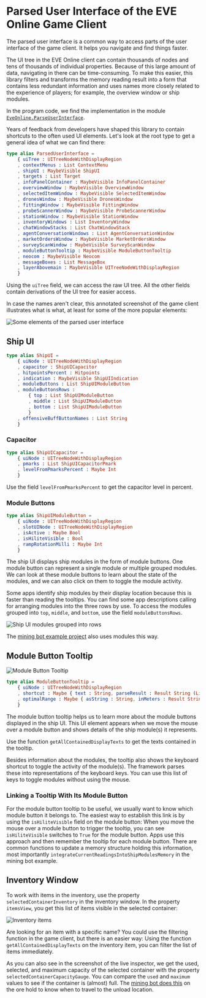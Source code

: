 # Parsed User Interface of the EVE Online Game Client

The parsed user interface is a common way to access parts of the user interface of the game client. It helps you navigate and find things faster.

The UI tree in the EVE Online client can contain thousands of nodes and tens of thousands of individual properties. Because of this large amount of data, navigating in there can be time-consuming. To make this easier, this library filters and transforms the memory reading result into a form that contains less redundant information and uses names more closely related to the experience of players; for example, the overview window or ship modules.

In the program code, we find the implementation in the module [`EveOnline.ParseUserInterface`](https://github.com/Viir/bots/blob/e1ed34842ab6ba6980684ae957c2c7d8b7e94903/implement/applications/eve-online/eve-online-mining-bot/EveOnline/ParseUserInterface.elm).

Years of feedback from developers have shaped this library to contain shortcuts to the often used UI elements. Let's look at the root type to get a general idea of what we can find there:

```Elm
type alias ParsedUserInterface =
    { uiTree : UITreeNodeWithDisplayRegion
    , contextMenus : List ContextMenu
    , shipUI : MaybeVisible ShipUI
    , targets : List Target
    , infoPanelContainer : MaybeVisible InfoPanelContainer
    , overviewWindow : MaybeVisible OverviewWindow
    , selectedItemWindow : MaybeVisible SelectedItemWindow
    , dronesWindow : MaybeVisible DronesWindow
    , fittingWindow : MaybeVisible FittingWindow
    , probeScannerWindow : MaybeVisible ProbeScannerWindow
    , stationWindow : MaybeVisible StationWindow
    , inventoryWindows : List InventoryWindow
    , chatWindowStacks : List ChatWindowStack
    , agentConversationWindows : List AgentConversationWindow
    , marketOrdersWindow : MaybeVisible MarketOrdersWindow
    , surveyScanWindow : MaybeVisible SurveyScanWindow
    , moduleButtonTooltip : MaybeVisible ModuleButtonTooltip
    , neocom : MaybeVisible Neocom
    , messageBoxes : List MessageBox
    , layerAbovemain : MaybeVisible UITreeNodeWithDisplayRegion
    }
```

Using the `uiTree` field, we can access the raw UI tree. All the other fields contain derivations of the UI tree for easier access.

In case the names aren't clear, this annotated screenshot of the game client illustrates what is what, at least for some of the more popular elements:

![Some elements of the parsed user interface](./image/2020-03-11-eve-online-parsed-user-interface-names.png)

## Ship UI

```Elm
type alias ShipUI =
    { uiNode : UITreeNodeWithDisplayRegion
    , capacitor : ShipUICapacitor
    , hitpointsPercent : Hitpoints
    , indication : MaybeVisible ShipUIIndication
    , moduleButtons : List ShipUIModuleButton
    , moduleButtonsRows :
        { top : List ShipUIModuleButton
        , middle : List ShipUIModuleButton
        , bottom : List ShipUIModuleButton
        }
    , offensiveBuffButtonNames : List String
    }
```

### Capacitor

```Elm
type alias ShipUICapacitor =
    { uiNode : UITreeNodeWithDisplayRegion
    , pmarks : List ShipUICapacitorPmark
    , levelFromPmarksPercent : Maybe Int
    }
```

Use the field `levelFromPmarksPercent` to get the capacitor level in percent.

### Module Buttons

```Elm
type alias ShipUIModuleButton =
    { uiNode : UITreeNodeWithDisplayRegion
    , slotUINode : UITreeNodeWithDisplayRegion
    , isActive : Maybe Bool
    , isHiliteVisible : Bool
    , rampRotationMilli : Maybe Int
    }
```

The ship UI displays ship modules in the form of module buttons. One module button can represent a single module or multiple grouped modules. We can look at these module buttons to learn about the state of the modules, and we can also click on them to toggle the module activity.

Some apps identify ship modules by their display location because this is faster than reading the tooltips. You can find some app descriptions calling for arranging modules into the three rows by use. To access the modules grouped into `top`, `middle`, and `bottom`, use the field `moduleButtonsRows`.

![Ship UI modules grouped into rows](./image/2020-03-11-eve-online-ship-ui-module-rows-names.png)

The [mining bot example project](https://github.com/Viir/bots/blob/e1ed34842ab6ba6980684ae957c2c7d8b7e94903/implement/applications/eve-online/eve-online-mining-bot/BotEngineApp.elm) also uses modules this way.

## Module Button Tooltip

![Module Button Tooltip](./image/2020-05-13-eve-online-module-button-tooltip-scaled.png)

```Elm
type alias ModuleButtonTooltip =
    { uiNode : UITreeNodeWithDisplayRegion
    , shortcut : Maybe { text : String, parseResult : Result String (List Common.EffectOnWindow.VirtualKeyCode) }
    , optimalRange : Maybe { asString : String, inMeters : Result String Int }
    }
```

The module button tooltip helps us to learn more about the module buttons displayed in the ship UI. This UI element appears when we move the mouse over a module button and shows details of the ship module(s) it represents.

Use the function `getAllContainedDisplayTexts` to get the texts contained in the tooltip.

Besides information about the modules, the tooltip also shows the keyboard shortcut to toggle the activity of the module(s). The framework parses these into representations of the keyboard keys. You can use this list of keys to toggle modules without using the mouse.

### Linking a Tooltip With Its Module Button

For the module button tooltip to be useful, we usually want to know which module button it belongs to. The easiest way to establish this link is by using the `isHiliteVisible` field on the module button: When you move the mouse over a module button to trigger the tooltip, you can see `isHiliteVisible` switches to `True` for the module button. Apps use this approach and then remember the tooltip for each module button. There are common functions to update a memory structure holding this information, most importantly `integrateCurrentReadingsIntoShipModulesMemory` in the mining bot example.

## Inventory Window

To work with items in the inventory, use the property `selectedContainerInventory` in the inventory window. In the property `itemsView`, you get this list of items visible in the selected container:

![Inventory items](./image/2020-03-11-eve-online-parsed-user-interface-inventory-inspect.png)

Are looking for an item with a specific name? You could use the filtering function in the game client, but there is an easier way: Using the function `getAllContainedDisplayTexts` on the inventory item, you can filter the list of items immediately.

As you can also see in the screenshot of the live inspector, we get the used, selected, and maximum capacity of the selected container with the property `selectedContainerCapacityGauge`. You can compare the `used` and `maximum` values to see if the container is (almost) full. The [mining bot does this](https://github.com/Viir/bots/blob/e1ed34842ab6ba6980684ae957c2c7d8b7e94903/implement/applications/eve-online/eve-online-mining-bot/BotEngineApp.elm#L1058-L1063) on the ore hold to know when to travel to the unload location.
